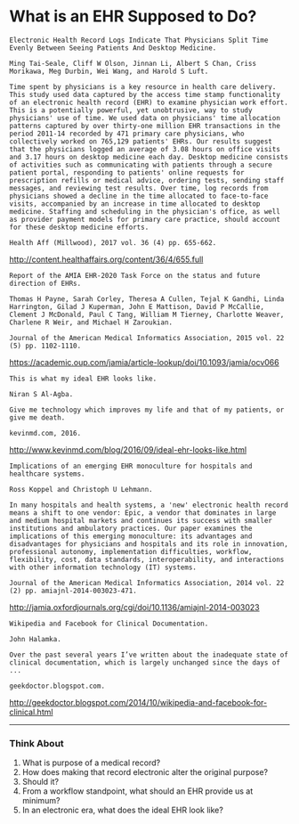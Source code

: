 # What is an EHR Supposed to Do?
```
Electronic Health Record Logs Indicate That Physicians Split Time Evenly Between Seeing Patients And Desktop Medicine.

Ming Tai-Seale, Cliff W Olson, Jinnan Li, Albert S Chan, Criss Morikawa, Meg Durbin, Wei Wang, and Harold S Luft.

Time spent by physicians is a key resource in health care delivery. This study used data captured by the access time stamp functionality of an electronic health record (EHR) to examine physician work effort. This is a potentially powerful, yet unobtrusive, way to study physicians' use of time. We used data on physicians' time allocation patterns captured by over thirty-one million EHR transactions in the period 2011-14 recorded by 471 primary care physicians, who collectively worked on 765,129 patients' EHRs. Our results suggest that the physicians logged an average of 3.08 hours on office visits and 3.17 hours on desktop medicine each day. Desktop medicine consists of activities such as communicating with patients through a secure patient portal, responding to patients' online requests for prescription refills or medical advice, ordering tests, sending staff messages, and reviewing test results. Over time, log records from physicians showed a decline in the time allocated to face-to-face visits, accompanied by an increase in time allocated to desktop medicine. Staffing and scheduling in the physician's office, as well as provider payment models for primary care practice, should account for these desktop medicine efforts.

Health Aff (Millwood), 2017 vol. 36 (4) pp. 655-662.
```
http://content.healthaffairs.org/content/36/4/655.full

```
Report of the AMIA EHR-2020 Task Force on the status and future direction of EHRs.

Thomas H Payne, Sarah Corley, Theresa A Cullen, Tejal K Gandhi, Linda Harrington, Gilad J Kuperman, John E Mattison, David P McCallie, Clement J McDonald, Paul C Tang, William M Tierney, Charlotte Weaver, Charlene R Weir, and Michael H Zaroukian.

Journal of the American Medical Informatics Association, 2015 vol. 22 (5) pp. 1102-1110.
```
https://academic.oup.com/jamia/article-lookup/doi/10.1093/jamia/ocv066

```
This is what my ideal EHR looks like.

Niran S Al-Agba.

Give me technology which improves my life and that of my patients, or give me death.

kevinmd.com, 2016.
```
http://www.kevinmd.com/blog/2016/09/ideal-ehr-looks-like.html

```
Implications of an emerging EHR monoculture for hospitals and healthcare systems.

Ross Koppel and Christoph U Lehmann.

In many hospitals and health systems, a 'new' electronic health record means a shift to one vendor: Epic, a vendor that dominates in large and medium hospital markets and continues its success with smaller institutions and ambulatory practices. Our paper examines the implications of this emerging monoculture: its advantages and disadvantages for physicians and hospitals and its role in innovation, professional autonomy, implementation difficulties, workflow, flexibility, cost, data standards, interoperability, and interactions with other information technology (IT) systems.

Journal of the American Medical Informatics Association, 2014 vol. 22 (2) pp. amiajnl-2014-003023-471.
```
http://jamia.oxfordjournals.org/cgi/doi/10.1136/amiajnl-2014-003023

```
Wikipedia and Facebook for Clinical Documentation.

John Halamka.

Over the past several years I’ve written about the inadequate state of clinical documentation, which is largely unchanged since the days of ...

geekdoctor.blogspot.com.
```
http://geekdoctor.blogspot.com/2014/10/wikipedia-and-facebook-for-clinical.html

___
### Think About
1. What is purpose of a medical record?
2. How does making that record electronic alter the original purpose?
3. Should it?
4. From a workflow standpoint, what should an EHR provide us at minimum?
5. In an electronic era, what does the ideal EHR look like?
